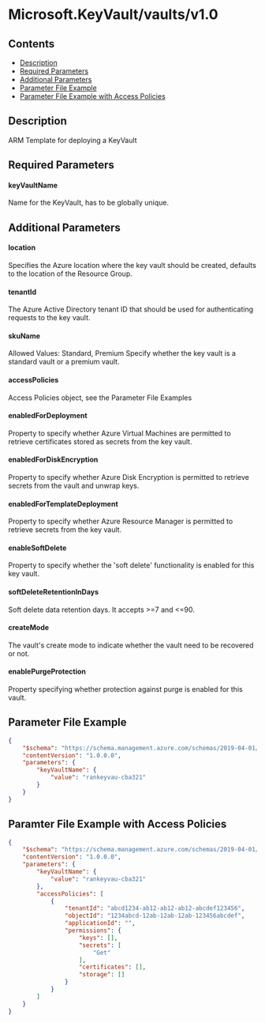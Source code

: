# Microsoft.KeyVault/vaults/v1.0

## Contents

* [Description](#description)
* [Required Parameters](#required-parameters)
* [Additional Parameters](#additional-parameters)
* [Parameter File Example](#parameter-file-example)
* [Parameter File Example with Access Policies](#parameter-file-example-with-access-policies)

## Description

ARM Template for deploying a KeyVault

## Required Parameters

#### keyVaultName
Name for the KeyVault, has to be globally unique.

## Additional Parameters

#### location

Specifies the Azure location where the key vault should be created, defaults to the location of the Resource Group.

#### tenantId

The Azure Active Directory tenant ID that should be used for authenticating requests to the key vault.

#### skuName

Allowed Values: Standard, Premium
Specify whether the key vault is a standard vault or a premium vault.

#### accessPolicies

Access Policies object, see the Parameter File Examples

#### enabledForDeployment

Property to specify whether Azure Virtual Machines are permitted to retrieve certificates stored as secrets from the key vault.

#### enabledForDiskEncryption

Property to specify whether Azure Disk Encryption is permitted to retrieve secrets from the vault and unwrap keys.

#### enabledForTemplateDeployment

Property to specify whether Azure Resource Manager is permitted to retrieve secrets from the key vault.

#### enableSoftDelete

Property to specify whether the 'soft delete' functionality is enabled for this key vault.

#### softDeleteRetentionInDays

Soft delete data retention days. It accepts >=7 and <=90.

#### createMode

The vault's create mode to indicate whether the vault need to be recovered or not.

#### enablePurgeProtection

Property specifying whether protection against purge is enabled for this vault.


## Parameter File Example

```json
{
    "$schema": "https://schema.management.azure.com/schemas/2019-04-01/deploymentParameters.json#",
    "contentVersion": "1.0.0.0",
    "parameters": {
        "keyVaultName": {
            "value": "rankeyvau-cba321"
        }
    }
}
```

## Paramter File Example with Access Policies

```json
{
    "$schema": "https://schema.management.azure.com/schemas/2019-04-01/deploymentParameters.json#",
    "contentVersion": "1.0.0.0",
    "parameters": {
        "keyVaultName": {
            "value": "rankeyvau-cba321"
        },
        "accessPolicies": [
            {
                "tenantId": "abcd1234-ab12-ab12-ab12-abcdef123456",
                "objectId": "1234abcd-12ab-12ab-12ab-123456abcdef",
                "applicationId": "",
                "permissions": {
                    "keys": [],
                    "secrets": [
                        "Get"
                    ],
                    "certificates": [],
                    "storage": []
                }
            }
        ]
    }
}
```